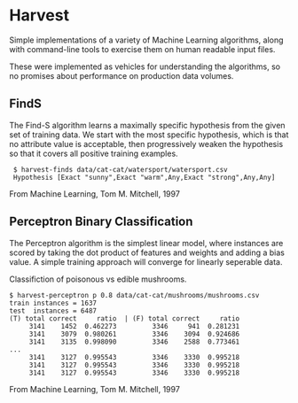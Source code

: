 # Harvest

Simple implementations of a variety of Machine Learning algorithms,
along with command-line tools to exercise them on human readable input files.

These were implemented as vehicles for understanding the algorithms,
so no promises about performance on production data volumes.

## FindS

The Find-S algorithm learns a maximally specific hypothesis from the given
set of training data. We start with the most specific hypothesis, which is
that no attribute value is acceptable, then progressively weaken the
hypothesis so that it covers all positive training examples.

```
 $ harvest-finds data/cat-cat/watersport/watersport.csv
 Hypothesis [Exact "sunny",Exact "warm",Any,Exact "strong",Any,Any]
```

From Machine Learning, Tom M. Mitchell, 1997


## Perceptron Binary Classification

The Perceptron algorithm is the simplest linear model, where instances
are scored by taking the dot product of features and weights and adding
a bias value. A simple training approach will converge for linearly seperable data.

Classifiction of poisonous vs edible mushrooms.
```
$ harvest-perceptron p 0.8 data/cat-cat/mushrooms/mushrooms.csv
train instances = 1637
test  instances = 6487
(T) total correct     ratio  | (F) total correct     ratio
     3141    1452  0.462273         3346     941  0.281231
     3141    3079  0.980261         3346    3094  0.924686
     3141    3135  0.998090         3346    2588  0.773461
...
     3141    3127  0.995543         3346    3330  0.995218
     3141    3127  0.995543         3346    3330  0.995218
     3141    3127  0.995543         3346    3330  0.995218
```

From Machine Learning, Tom M. Mitchell, 1997

